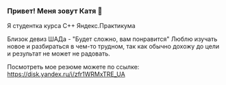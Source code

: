 ### Привет! Меня зовут Катя 👋
Я студентка курса C++ Яндекс.Практикума

Близок девиз ШАДа - "Будет сложно, вам понравится"
Люблю изучать новое и разбираться в чем-то трудном, так как обычно дохожу до цели и результат не может не радовать.

Посмотреть мое резюме можете по ссылке: https://disk.yandex.ru/i/zfr1WRMxTRE_UA
<!--
**kateklec/kateklec** is a ✨ _special_ ✨ repository because its `README.md` (this file) appears on your GitHub profile.

Here are some ideas to get you started:

- 🔭 I’m currently working on ...
- 🌱 I’m currently learning ...
- 👯 I’m looking to collaborate on ...
- 🤔 I’m looking for help with ...
- 💬 Ask me about ...
- 📫 How to reach me: ...
- 😄 Pronouns: ...
- ⚡ Fun fact: ...
-->
